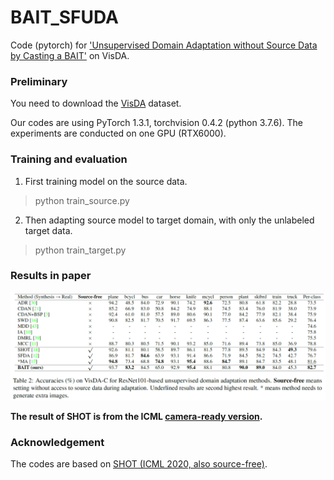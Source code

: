 # BAIT_SFUDA

Code (pytorch) for ['Unsupervised Domain Adaptation without Source Data by Casting a BAIT'](https://arxiv.org/abs/2010.12427) on VisDA.

### Preliminary
You need to download the [VisDA](https://github.com/VisionLearningGroup/taskcv-2017-public/tree/master/classification) dataset.

Our codes are using PyTorch 1.3.1, torchvision 0.4.2 (python 3.7.6). The experiments are conducted on one GPU (RTX6000).


### Training and evaluation

1. First training model on the source data.

> python train_source.py

2. Then adapting source model to target domain, with only the unlabeled target data.

> python train_target.py


### Results in paper
![VisDA](/img/visda.png)

**The result of SHOT is from the ICML [camera-ready version](https://proceedings.icml.cc/static/paper_files/icml/2020/194-Paper.pdf).**

### Acknowledgement

The codes are based on [SHOT (ICML 2020, also source-free)](https://github.com/tim-learn/SHOT).

